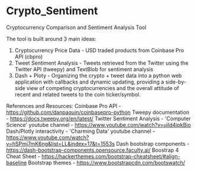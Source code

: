 # Crypto_Sentiment
Cryptocurrency Comparison and Sentiment Analysis Tool

The tool is built around 3 main ideas:
1) Cryptocurrency Price Data - USD traded products from Coinbase Pro API (cbpro)
2) Tweet Sentiment Analysis - Tweets retrieved from the Twitter using the Twitter API (tweepy) and TextBlob for sentiment analysis
3) Dash + Ploty - Organizing the crypto + tweet data into a python web application with callbacks and dynamic updating, providing a side-by-side view of competing cryptocurrencies and the overall attitude of recent and related tweets to the coin ticker/symbol.

References and Resources:
Coinbase Pro API - https://github.com/danpaquin/coinbasepro-python
Tweepy documentation - https://docs.tweepy.org/en/latest/
Twitter Sentiment Analysis - 'Computer Science' youtube channel - https://www.youtube.com/watch?v=ujId4ipkBio
Dash/Plotly interactivity - 'Charming Data' youtube channel - https://www.youtube.com/watch?v=hSPmj7mK6ng&list=LL&index=17&t=1553s
Dash bootstrap components - https://dash-bootstrap-components.opensource.faculty.ai/
Boostrap 4 Cheat Sheet - https://hackerthemes.com/bootstrap-cheatsheet/#align-baseline
Bootstrap themes - https://www.bootstrapcdn.com/bootswatch/
